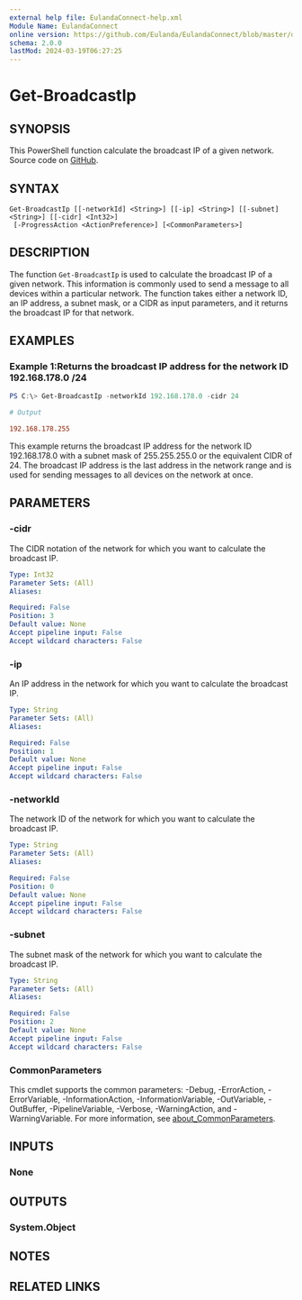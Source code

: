 ```yaml
---
external help file: EulandaConnect-help.xml
Module Name: EulandaConnect
online version: https://github.com/Eulanda/EulandaConnect/blob/master/docs/Get-BroadcastIp.md
schema: 2.0.0
lastMod: 2024-03-19T06:27:25
---
```


# Get-BroadcastIp

## SYNOPSIS
This PowerShell function calculate the broadcast IP of a given network. Source code on [GitHub](https://github.com/Eulanda/EulandaConnect/blob/master/source/public/Get-BroadcastIp.ps1).

## SYNTAX

```
Get-BroadcastIp [[-networkId] <String>] [[-ip] <String>] [[-subnet] <String>] [[-cidr] <Int32>]
 [-ProgressAction <ActionPreference>] [<CommonParameters>]
```

## DESCRIPTION
The function `Get-BroadcastIp` is used to calculate the broadcast IP of a given network. This information is commonly used to send a message to all devices within a particular network. The function takes either a network ID, an IP address, a subnet mask, or a CIDR as input parameters, and it returns the broadcast IP for that network.

## EXAMPLES

### Example 1:Returns the broadcast IP address for the network ID 192.168.178.0 /24
```powershell
PS C:\> Get-BroadcastIp -networkId 192.168.178.0 -cidr 24
```

```ini
# Output

192.168.178.255
```

This example returns the broadcast IP address for the network ID 192.168.178.0 with a subnet mask of 255.255.255.0 or the equivalent CIDR of 24. The broadcast IP address is the last address in the network range and is used for sending messages to all devices on the network at once.

## PARAMETERS

### -cidr
The CIDR notation of the network for which you want to calculate the broadcast IP.

```yaml
Type: Int32
Parameter Sets: (All)
Aliases:

Required: False
Position: 3
Default value: None
Accept pipeline input: False
Accept wildcard characters: False
```

### -ip
An IP address in the network for which you want to calculate the broadcast IP.

```yaml
Type: String
Parameter Sets: (All)
Aliases:

Required: False
Position: 1
Default value: None
Accept pipeline input: False
Accept wildcard characters: False
```

### -networkId
The network ID of the network for which you want to calculate the broadcast IP.

```yaml
Type: String
Parameter Sets: (All)
Aliases:

Required: False
Position: 0
Default value: None
Accept pipeline input: False
Accept wildcard characters: False
```

### -subnet
The subnet mask of the network for which you want to calculate the broadcast IP.

```yaml
Type: String
Parameter Sets: (All)
Aliases:

Required: False
Position: 2
Default value: None
Accept pipeline input: False
Accept wildcard characters: False
```


### CommonParameters
This cmdlet supports the common parameters: -Debug, -ErrorAction, -ErrorVariable, -InformationAction, -InformationVariable, -OutVariable, -OutBuffer, -PipelineVariable, -Verbose, -WarningAction, and -WarningVariable. For more information, see [about_CommonParameters](http://go.microsoft.com/fwlink/?LinkID=113216).

## INPUTS

### None

## OUTPUTS

### System.Object
## NOTES

## RELATED LINKS


